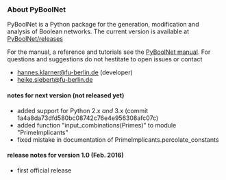 

### About PyBoolNet
PyBoolNet is a Python package for the generation, modification and analysis of Boolean networks.
The current version is available at [PyBoolNet/releases](http://github.com/hklarner/PyBoolNet/releases)

For the manual, a reference and tutorials see the [PyBoolNet manual](http://github.com/hklarner/PyBoolNet/releases).
For questions and suggestions do not hestitate to open issues or contact

 * hannes.klarner@fu-berlin.de (developer)
 * heike.siebert@fu-berlin.de


#### notes for next version (not released yet)
- added support for Python 2.x _and_ 3.x (commit 1a4a8da73dfd580bc08742c76e4e956308afc07c)
- added function "input_combinations(Primes)" to module "PrimeImplicants"
- fixed mistake in documentation of PrimeImplicants.percolate_constants


#### release notes for version 1.0 (Feb. 2016)
- first official release
